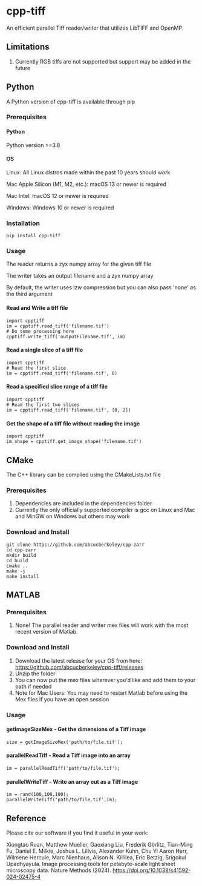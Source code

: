 # cpp-tiff
An efficient parallel Tiff reader/writer that utilizes LibTIFF and OpenMP.

## Limitations
1. Currently RGB tiffs are not supported but support may be added in the future

## Python

A Python version of cpp-tiff is available through pip

### Prerequisites

#### Python
Python version >=3.8

#### OS
Linux: All Linux distros made within the past 10 years should work

Mac Apple Silicon (M1, M2, etc.): macOS 13 or newer is required

Mac Intel: macOS 12 or newer is required

Windows: Windows 10 or newer is required

### Installation
````
pip install cpp-tiff
````

### Usage

The reader returns a zyx numpy array for the given tiff file

The writer takes an output filename and a zyx numpy array

By default, the writer uses lzw compression but you can also pass 'none' as the third argument

#### Read and Write a tiff file
````
import cpptiff
im = cpptiff.read_tiff('filename.tif')
# Do some processing here
cpptiff.write_tiff('outputFilename.tif', im)
````

#### Read a single slice of a tiff file
````
import cpptiff
# Read the first slice
im = cpptiff.read_tiff('filename.tif', 0)
````

#### Read a specified slice range of a tiff file
````
import cpptiff
# Read the first two slices
im = cpptiff.read_tiff('filename.tif', [0, 2])
````

#### Get the shape of a tiff file without reading the image
````
import cpptiff
im_shape = cpptiff.get_image_shape('filename.tif')
````

## CMake

The C++ library can be compiled using the CMakeLists.txt file

### Prerequisites
1. Dependencies are included in the dependencies folder
2. Currently the only officially supported compiler is gcc on Linux and Mac and MinGW on Windows but others may work

### Download and Install
````
git clone https://github.com/abcucberkeley/cpp-zarr
cd cpp-zarr
mkdir build
cd build
cmake ..
make -j
make install
````

## MATLAB

### Prerequisites
1. None! The parallel reader and writer mex files will work with the most recent version of Matlab.

### Download and Install
1. Download the latest release for your OS from here: https://github.com/abcucberkeley/cpp-tiff/releases
2. Unzip the folder
3. You can now put the mex files wherever you'd like and add them to your path if needed
4. Note for Mac Users: You may need to restart Matlab before using the Mex files if you have an open session

### Usage

#### getImageSizeMex - Get the dimensions of a Tiff image
````
size = getImageSizeMex('path/to/file.tif');
````

#### parallelReadTiff - Read a Tiff image into an array
````
im = parallelReadTiff('path/to/file.tif');
````

#### parallelWriteTiff - Write an array out as a Tiff image
````
im = rand(100,100,100);
parallelWriteTiff('path/to/file.tif',im);
````

## Reference

Please cite our software if you find it useful in your work:

Xiongtao Ruan, Matthew Mueller, Gaoxiang Liu, Frederik Görlitz, Tian-Ming Fu, Daniel E. Milkie, Joshua L. Lillvis, Alexander Kuhn, Chu Yi Aaron Herr, Wilmene Hercule, Marc Nienhaus, Alison N. Killilea, Eric Betzig, Srigokul Upadhyayula. Image processing tools for petabyte-scale light sheet microscopy data. Nature Methods (2024). https://doi.org/10.1038/s41592-024-02475-4
